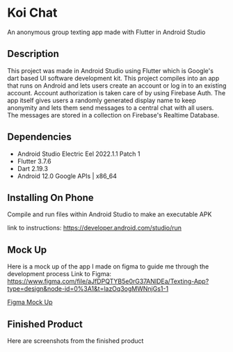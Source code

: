 # Koi Chat

An anonymous group texting app made with Flutter in Android Studio

## Description

This project was made in Android Studio using Flutter which is Google's dart based UI software development kit. This project compiles into an app that runs on Android and lets users create an account or log in to an existing account. Account authorization is taken care of by using Firebase Auth. The app itself gives users a randomly generated display name to keep anonymity and lets them send messages to a central chat with all users. The messages are stored in a collection on Firebase's Realtime Database.

## Dependencies

- Android Studio Electric Eel 2022.1.1 Patch 1
- Flutter 3.7.6
- Dart 2.19.3
- Android 12.0 Google APIs | x86_64

## Installing On Phone

Compile and run files within Android Studio to make an executable APK

link to instructions: https://developer.android.com/studio/run


## Mock Up

Here is a mock up of the app I made on figma to guide me through the development process
Link to Figma: https://www.figma.com/file/aJfDPQTYB5e0rG37ANIDEa/Texting-App?type=design&node-id=0%3A1&t=lazOq3ogMWNnjGs1-1


[Figma Mock Up](https://i.imgur.com/QMVpWAx.png)



## Finished Product

Here are screenshots from the finished product




